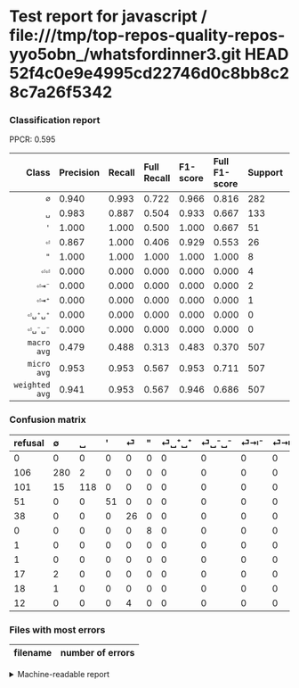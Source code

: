 # Test report for javascript / file:///tmp/top-repos-quality-repos-yyo5obn_/whatsfordinner3.git HEAD 52f4c0e9e4995cd22746d0c8bb8c28c7a26f5342

### Classification report

PPCR: 0.595

| Class | Precision | Recall | Full Recall | F1-score | Full F1-score | Support | Full Support | PPCR |
|------:|:----------|:-------|:------------|:---------|:---------|:--------|:-------------|:-----|
| `∅` | 0.940| 0.993| 0.722| 0.966| 0.816| 282| 388| 0.727 |
| `␣` | 0.983| 0.887| 0.504| 0.933| 0.667| 133| 234| 0.568 |
| `'` | 1.000| 1.000| 0.500| 1.000| 0.667| 51| 102| 0.500 |
| `⏎` | 0.867| 1.000| 0.406| 0.929| 0.553| 26| 64| 0.406 |
| `"` | 1.000| 1.000| 1.000| 1.000| 1.000| 8| 8| 1.000 |
| `⏎⏎` | 0.000| 0.000| 0.000| 0.000| 0.000| 4| 16| 0.250 |
| `⏎⇥⁻` | 0.000| 0.000| 0.000| 0.000| 0.000| 2| 19| 0.105 |
| `⏎⇥⁺` | 0.000| 0.000| 0.000| 0.000| 0.000| 1| 19| 0.053 |
| `⏎␣⁺␣⁺` | 0.000| 0.000| 0.000| 0.000| 0.000| 0| 1| 0.000 |
| `⏎␣⁻␣⁻` | 0.000| 0.000| 0.000| 0.000| 0.000| 0| 1| 0.000 |
| `macro avg` | 0.479| 0.488| 0.313| 0.483| 0.370| 507| 852| 0.595 |
| `micro avg` | 0.953| 0.953| 0.567| 0.953| 0.711| 507| 852| 0.595 |
| `weighted avg` | 0.941| 0.953| 0.567| 0.946| 0.686| 507| 852| 0.595 |

### Confusion matrix

|refusal|  ∅| ␣| '| ⏎| "| ⏎␣⁺␣⁺| ⏎␣⁻␣⁻| ⏎⇥⁻| ⏎⇥⁺| ⏎⏎| 
|:---|:---|:---|:---|:---|:---|:---|:---|:---|:---|:---|
|0 |0 |0 |0 |0 |0 |0 |0 |0 |0 |0 |
|106 |280 |2 |0 |0 |0 |0 |0 |0 |0 |0 |
|101 |15 |118 |0 |0 |0 |0 |0 |0 |0 |0 |
|51 |0 |0 |51 |0 |0 |0 |0 |0 |0 |0 |
|38 |0 |0 |0 |26 |0 |0 |0 |0 |0 |0 |
|0 |0 |0 |0 |0 |8 |0 |0 |0 |0 |0 |
|1 |0 |0 |0 |0 |0 |0 |0 |0 |0 |0 |
|1 |0 |0 |0 |0 |0 |0 |0 |0 |0 |0 |
|17 |2 |0 |0 |0 |0 |0 |0 |0 |0 |0 |
|18 |1 |0 |0 |0 |0 |0 |0 |0 |0 |0 |
|12 |0 |0 |0 |4 |0 |0 |0 |0 |0 |0 |

### Files with most errors

| filename | number of errors|
|:----:|:-----|

<details>
    <summary>Machine-readable report</summary>
```json
{
  "cl_report": {"\"": {"f1-score": 1.0, "precision": 1.0, "recall": 1.0, "support": 8}, "\u0027": {"f1-score": 1.0, "precision": 1.0, "recall": 1.0, "support": 51}, "macro avg": {"f1-score": 0.48268949940614103, "precision": 0.47895973154362415, "recall": 0.48801258465312214, "support": 507}, "micro avg": {"f1-score": 0.9526627218934911, "precision": 0.9526627218934911, "recall": 0.9526627218934911, "support": 507}, "weighted avg": {"f1-score": 0.9457237876105367, "precision": 0.9413868039836032, "recall": 0.9526627218934911, "support": 507}, "\u2205": {"f1-score": 0.9655172413793103, "precision": 0.9395973154362416, "recall": 0.9929078014184397, "support": 282}, "\u23ce": {"f1-score": 0.9285714285714286, "precision": 0.8666666666666667, "recall": 1.0, "support": 26}, "\u23ce\u21e5\u207a": {"f1-score": 0.0, "precision": 0.0, "recall": 0.0, "support": 1}, "\u23ce\u21e5\u207b": {"f1-score": 0.0, "precision": 0.0, "recall": 0.0, "support": 2}, "\u23ce\u23ce": {"f1-score": 0.0, "precision": 0.0, "recall": 0.0, "support": 4}, "\u23ce\u2423\u207a\u2423\u207a": {"f1-score": 0.0, "precision": 0.0, "recall": 0.0, "support": 0}, "\u23ce\u2423\u207b\u2423\u207b": {"f1-score": 0.0, "precision": 0.0, "recall": 0.0, "support": 0}, "\u2423": {"f1-score": 0.9328063241106719, "precision": 0.9833333333333333, "recall": 0.8872180451127819, "support": 133}},
  "cl_report_full": {"\"": {"f1-score": 1.0, "precision": 1.0, "recall": 1.0, "support": 8}, "\u0027": {"f1-score": 0.6666666666666666, "precision": 1.0, "recall": 0.5, "support": 102}, "macro avg": {"f1-score": 0.37028513533072804, "precision": 0.47895973154362415, "recall": 0.31321729888095867, "support": 852}, "micro avg": {"f1-score": 0.7108167770419426, "precision": 0.9526627218934911, "recall": 0.5669014084507042, "support": 852}, "weighted avg": {"f1-score": 0.685609095301291, "precision": 0.8921718603942822, "recall": 0.5669014084507042, "support": 852}, "\u2205": {"f1-score": 0.8163265306122448, "precision": 0.9395973154362416, "recall": 0.7216494845360825, "support": 388}, "\u23ce": {"f1-score": 0.5531914893617021, "precision": 0.8666666666666667, "recall": 0.40625, "support": 64}, "\u23ce\u21e5\u207a": {"f1-score": 0.0, "precision": 0.0, "recall": 0.0, "support": 19}, "\u23ce\u21e5\u207b": {"f1-score": 0.0, "precision": 0.0, "recall": 0.0, "support": 19}, "\u23ce\u23ce": {"f1-score": 0.0, "precision": 0.0, "recall": 0.0, "support": 16}, "\u23ce\u2423\u207a\u2423\u207a": {"f1-score": 0.0, "precision": 0.0, "recall": 0.0, "support": 1}, "\u23ce\u2423\u207b\u2423\u207b": {"f1-score": 0.0, "precision": 0.0, "recall": 0.0, "support": 1}, "\u2423": {"f1-score": 0.6666666666666665, "precision": 0.9833333333333333, "recall": 0.5042735042735043, "support": 234}},
  "ppcr": 0.5950704225352113
}
```
</details>
